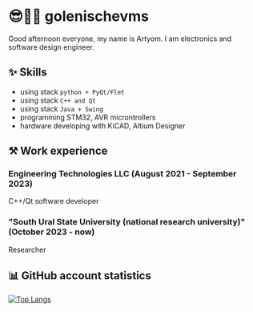 # 😎🧑‍💻 golenischevms 
Good afternoon everyone, my name is Artyom. I am electronics and software design engineer.
## ✨ Skills
- using stack ```python + PyQt/Flet```
- using stack ```C++ and Qt```
- using stack ```Java + Swing```
- programming STM32, AVR microntrollers
- hardware developing with KiCAD, Altium Designer
## ⚒️ Work experience
### Engineering Technologies LLC (August 2021 - September 2023)
C++/Qt software developer
### "South Ural State University (national research university)" (October 2023 - now)
Researcher
## 📊 GitHub account statistics
[![Top Langs](https://github-readme-stats.vercel.app/api/top-langs/?username=anuraghazra)](https://github.com/anuraghazra/github-readme-stats)
